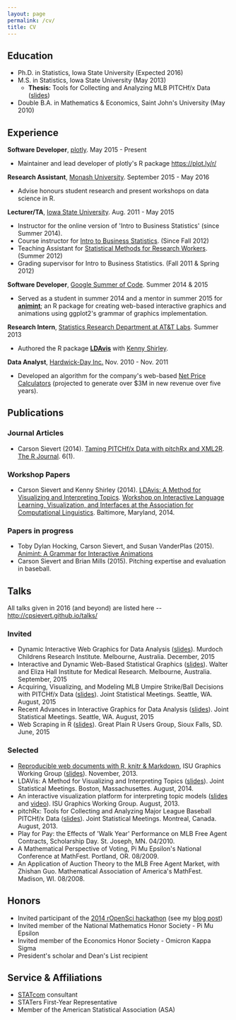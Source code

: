 ```yaml
---
layout: page
permalink: /cv/
title: CV
---
```


## Education
* Ph.D. in Statistics, Iowa State University (Expected 2016)
* M.S. in Statistics, Iowa State University (May 2013)
	* __Thesis:__ Tools for Collecting and Analyzing MLB PITCHf/x Data ([slides](http://cpsievert.github.io/slides/pitchRx/CC/))
* Double B.A. in Mathematics & Economics, Saint John's University (May 2010)

## Experience
  
__Software Developer__, [plotly](https://plot.ly/). May 2015 - Present

* Maintainer and lead developer of plotly's R package  <https://plot.ly/r/>

__Research Assistant__, [Monash University](http://www.monash.edu/). September 2015 - May 2016

* Advise honours student research and present workshops on data science in R.
    
__Lecturer/TA__, [Iowa State University](http://www.stat.iastate.edu/). Aug. 2011 - May 2015

* Instructor for the online version of 'Intro to Business Statistics' (since Summer 2014).
* Course instructor for [Intro to Business Statistics](http://www.registrar.iastate.edu/catalog/2009-11/courses/stat.html#200). (Since Fall 2012)
* Teaching Assistant for [Statistical Methods for Research Workers](http://www.registrar.iastate.edu/catalog/2009-11/courses/stat.html#400). (Summer 2012)
* Grading supervisor for Intro to Business Statistics. (Fall 2011 & Spring 2012)
    
__Software Developer__, [Google Summer of Code](http://www.google-melange.com/gsoc/homepage/google/gsoc2014). Summer 2014 & 2015

* Served as a student in summer 2014 and a mentor in summer 2015 for  [__animint__](https://github.com/tdhock/animint); an R package for creating web-based interactive graphics and animations using ggplot2's grammar of graphics implementation.
  
__Research Intern__, [Statistics Research Department at AT&T Labs](http://stats.research.att.com/). Summer 2013

* Authored the R package [__LDAvis__](https://github.com/cpsievert/LDAvis) with [Kenny Shirley](http://www2.research.att.com/~kshirley/).
	
__Data Analyst__, [Hardwick-Day Inc.](http://hardwickday.com/) Nov. 2010 - Nov. 2011

* Developed an algorithm for the company's web-based [Net Price Calculators](http://hardwickday.com/capabilities/net-price-calculator) (projected to generate over $3M in new revenue over five years).

## Publications

### Journal Articles

* Carson Sievert (2014). [Taming PITCHf/x Data with pitchRx and XML2R](http://journal.r-project.org/archive/2014-1/sievert.pdf). [The R Journal](http://journal.r-project.org/). 6(1).

### Workshop Papers

* Carson Sievert and Kenny Shirley (2014). [LDAvis: A Method for Visualizing and Interpreting Topics](http://nlp.stanford.edu/events/illvi2014/papers/sievert-illvi2014.pdf). [Workshop on Interactive Language Learning, Visualization, and Interfaces at the Association for Computational Linguistics](http://nlp.stanford.edu/events/illvi2014/index.html). Baltimore, Maryland, 2014.

### Papers in progress

* Toby Dylan Hocking, Carson Sievert, and Susan VanderPlas (2015). [Animint: A Grammar for Interactive Animations](https://github.com/tdhock/animint-paper/blob/master/HOCKING-animint.pdf)
* Carson Sievert and Brian Mills (2015). Pitching expertise and evaluation in baseball.

## Talks

All talks given in 2016 (and beyond) are listed here -- <http://cpsievert.github.io/talks/>

### Invited

* Dynamic Interactive Web Graphics for Data Analysis ([slides](http://cpsievert.github.io/slides/web-graphics/murdoch)). Murdoch Childrens Research Institute. Melbourne, Australia. December, 2015
* Interactive and Dynamic Web-Based Statistical Graphics ([slides](http://cpsievert.github.io/slides/web-graphics/wehi/#1)). Walter and Eliza Hall Institute for Medical Research. Melbourne, Australia. September, 2015
* Acquiring, Visualizing, and Modeling MLB Umpire Strike/Ball Decisions with PITCHf/x Data ([slides](http://cpsievert.github.io/slides/pitchRx/jsm15/)). Joint Statistical Meetings. Seattle, WA. August, 2015
* Recent Advances in Interactive Graphics for Data Analysis ([slides](http://cpsievert.github.io/slides/web-graphics/jsm15/)). Joint Statistical Meetings. Seattle, WA. August, 2015
* Web Scraping in R ([slides](http://cpsievert.github.io/slides/web-scraping/20150612/#1)). Great Plain R Users Group, Sioux Falls, SD. June, 2015

### Selected

* [Reproducible web documents with R, knitr & Markdown](http://www.stat.iastate.edu/seminars/seminar.html?id=968), ISU Graphics Working Group ([slides](http://cpsievert.github.io/slides/markdown/)). November, 2013.
* LDAVis: A Method for Visualizing and Interpreting Topics ([slides](http://cpsievert.github.io/slides/LDAvis/)). Joint Statistical Meetings.  Boston, Massachusettes. August, 2014.
* An interactive visualization platform for interpreting topic models ([slides](http://cpsievert.github.io/slides/LDA/0926/) and [video](https://www.dropbox.com/s/datl8sshpp859sh/LDAviz.mov)). ISU Graphics Working Group. August, 2013.
* pitchRx: Tools for Collecting and Analyzing Major League Baseball PITCHf/x Data ([slides](http://cpsievert.github.io/slides/pitchRx/jsm/)). Joint Statistical Meetings.  Montreal, Canada. August, 2013.
* Play for Pay: the Effects of 'Walk Year' Performance on MLB Free Agent Contracts, Scholarship Day. St. Joseph, MN. 04/2010.
* A Mathematical Perspective of Voting, Pi Mu Epsilon's National Conference at MathFest. Portland, OR. 08/2009.
* An Application of Auction Theory to the MLB Free Agent Market, with Zhishan Guo. Mathematical Association of America's MathFest. Madison, WI. 08/2008.

## Honors

* Invited participant of the [2014 rOpenSci hackathon](http://ropensci.github.io/hackathon/) (see my [blog post](https://ropensci.org/blog/2014/04/16/topic-modeling-in-R/))
* Invited member of the National Mathematics Honor Society - Pi Mu Epsilon
* Invited member of the Economics Honor Society - Omicron Kappa Sigma
* President's scholar and Dean's List recipient

## Service & Affiliations

* [STATcom](http://streaming.stat.iastate.edu/~STATCOM/) consultant
* STATers First-Year Representative
* Member of the American Statistical Association (ASA)
